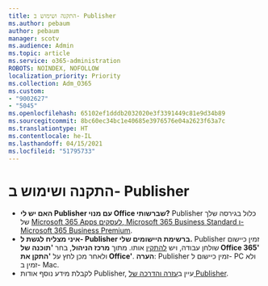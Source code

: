 ```yaml
---
title: התקנה ושימוש ב- Publisher
ms.author: pebaum
author: pebaum
manager: scotv
ms.audience: Admin
ms.topic: article
ms.service: o365-administration
ROBOTS: NOINDEX, NOFOLLOW
localization_priority: Priority
ms.collection: Adm_O365
ms.custom:
- "9002627"
- "5045"
ms.openlocfilehash: 65102ef1dddb2032020e3f3391449c81e9d34b89
ms.sourcegitcommit: 8bc60ec34bc1e40685e3976576e04a2623f63a7c
ms.translationtype: HT
ms.contentlocale: he-IL
ms.lasthandoff: 04/15/2021
ms.locfileid: "51795733"
---
```

# <a name="install-and-use-publisher"></a>התקנה ושימוש ב- Publisher

- **האם יש לי Publisher עם מנוי Office שברשותי?** Publisher כלול בגירסה שלך של [Microsoft 365 Apps לעסקים, Microsoft 365 Business Standard ו-Microsoft 365 Business Premium](https://products.office.com/compare-all-microsoft-office-products?activetab=tab:primaryr2).
- **איני מצליח לגשת ל- Publisher ברשימת היישומים שלי.**  Publisher זמין כיישום שולחן עבודה, ויש [להתקין](https://support.office.com/article/Install-Office-apps-from-Office-365-dcf2d841-dac7-455b-9a77-fc8f7ee92702) אותו. מתוך **מרכז הניהול**, בחר **'תוכנה של Office 365'** ולאחר מכן לחץ על **'התקן את Office'**. **הערה**: Publisher זמין כיישום ל- PC ולא זמין ב- Mac.
- לקבלת מידע נוסף אודות Publisher, עיין ב[עזרה והדרכה של Publisher](https://support.office.com/publisher).
